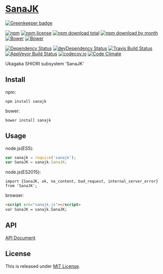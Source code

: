 # [SanaJK](https://github.com/Narazaka/sanajk)

[![Greenkeeper badge](https://badges.greenkeeper.io/Narazaka/sanajk.svg)](https://greenkeeper.io/)

[![npm](https://img.shields.io/npm/v/sanajk.svg)](https://www.npmjs.com/package/sanajk)
[![npm license](https://img.shields.io/npm/l/sanajk.svg)](https://www.npmjs.com/package/sanajk)
[![npm download total](https://img.shields.io/npm/dt/sanajk.svg)](https://www.npmjs.com/package/sanajk)
[![npm download by month](https://img.shields.io/npm/dm/sanajk.svg)](https://www.npmjs.com/package/sanajk)
[![Bower](https://img.shields.io/bower/v/sanajk.svg)](https://github.com/Narazaka/sanajk)
[![Bower](https://img.shields.io/bower/l/sanajk.svg)](https://github.com/Narazaka/sanajk)

[![Dependency Status](https://david-dm.org/Narazaka/sanajk.svg)](https://david-dm.org/Narazaka/sanajk)
[![devDependency Status](https://david-dm.org/Narazaka/sanajk/dev-status.svg)](https://david-dm.org/Narazaka/sanajk#info=devDependencies)
[![Travis Build Status](https://travis-ci.org/Narazaka/sanajk.svg)](https://travis-ci.org/Narazaka/sanajk)
[![AppVeyor Build Status](https://ci.appveyor.com/api/projects/status/github/Narazaka/sanajk?svg=true)](https://ci.appveyor.com/project/Narazaka/sanajk)
[![codecov.io](https://codecov.io/github/Narazaka/sanajk/coverage.svg?branch=master)](https://codecov.io/github/Narazaka/sanajk?branch=master)
[![Code Climate](https://codeclimate.com/github/Narazaka/sanajk/badges/gpa.svg)](https://codeclimate.com/github/Narazaka/sanajk)

Ukagaka SHIORI subsystem 'SanaJK'

## Install

npm:
```
npm install sanajk
```

bower:
```
bower install sanajk
```

## Usage

node.js(ES5):
```javascript
var sanajk = require('sanajk');
var SanaJK = sanajk.SanaJK;
```

node.js(ES2015):
```
import {SanaJK, ok, no_content, bad_request, internal_server_error} from 'SanaJK';
```

browser:
```html
<script src="sanajk.js"></script>
var SanaJK = sanajk.SanaJK;
```

## API

[API Document](https://doc.esdoc.org/github.com/Narazaka/sanajk/)

## License

This is released under [MIT License](http://narazaka.net/license/MIT?2016).

